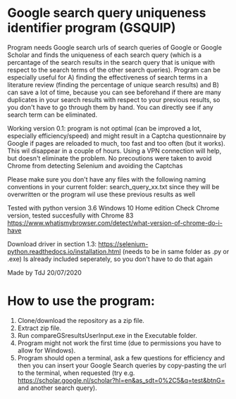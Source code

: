 # Google search query uniqueness identifier program (GSQUIP)
Program needs Google search urls of search queries of Google or Google Scholar and finds the uniqueness of each search query (which is a percantage of the search results in the search query that is unique with respect to the search terms of the other search queries).
Program can be especially useful for A) finding the effectiveness of search terms in a literature review (finding the percentage of unique search results) and B) can save a lot of time, because you can see beforehand if there are many duplicates in your search results with respect to your previous results, so you don't have to go through them by hand. You can directly see if any search term can be eliminated.

Working version 0.1: program is not optimal (can be improved a lot, especially efficiency/speed) and might result in a Captcha questionnaire by Google if pages are reloaded to much, too fast and too often (but it works). This wil disappear in a couple of hours. Using a VPN connection will help, but doesn't eliminate the problem. No precoutions were taken to avoid Chrome from detecting Selenium and avoiding the Captchas

Please make sure you don't have any files with the following naming conventions in your current folder: search_query_xx.txt since they will be overwritten or the program wil use these previous results as well

Tested with python version 3.6
Windows 10 Home edition
Check Chrome version, tested succesfully with Chrome 83
https://www.whatismybrowser.com/detect/what-version-of-chrome-do-i-have

Download driver in section 1.3:
https://selenium-python.readthedocs.io/installation.html (needs to be in same folder as .py or .exe)
Is already included seperately, so you don't have to do that again

Made by TdJ 20/07/2020


# How to use the program:
1) Clone/download the repository as a zip file.
2) Extract zip file.
3) Run compareGSresultsUserInput.exe in the Executable folder.
4) Program might not work the first time (due to permissions you have to allow for Windows).
5) Program should open a terminal, ask a few questions for efficiency and then you can insert your Google Search queries by copy-pasting the url to the terminal, when requested (try e.g. https://scholar.google.nl/scholar?hl=en&as_sdt=0%2C5&q=test&btnG= and another search query).
